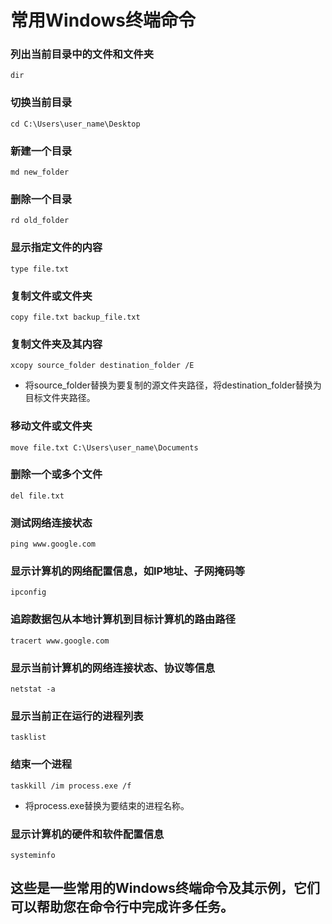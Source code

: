 # 常用Windows终端命令


### 列出当前目录中的文件和文件夹
```
dir
```

### 切换当前目录
```
cd C:\Users\user_name\Desktop
```

### 新建一个目录
```
md new_folder
```

### 删除一个目录
```
rd old_folder
```

### 显示指定文件的内容
```
type file.txt
```

### 复制文件或文件夹
```
copy file.txt backup_file.txt
```

### 复制文件夹及其内容
```
xcopy source_folder destination_folder /E
```
* 将source_folder替换为要复制的源文件夹路径，将destination_folder替换为目标文件夹路径。

### 移动文件或文件夹
```
move file.txt C:\Users\user_name\Documents
```

### 删除一个或多个文件
```
del file.txt
```

### 测试网络连接状态
```
ping www.google.com
```

### 显示计算机的网络配置信息，如IP地址、子网掩码等
```
ipconfig
```

### 追踪数据包从本地计算机到目标计算机的路由路径
```
tracert www.google.com
```

### 显示当前计算机的网络连接状态、协议等信息
```
netstat -a
```

### 显示当前正在运行的进程列表
```
tasklist
```

### 结束一个进程
```
taskkill /im process.exe /f
```
* 将process.exe替换为要结束的进程名称。


### 显示计算机的硬件和软件配置信息
```
systeminfo
```
## 这些是一些常用的Windows终端命令及其示例，它们可以帮助您在命令行中完成许多任务。
